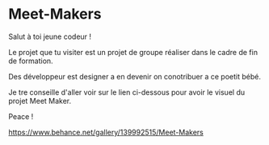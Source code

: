 # Meet-Makers

Salut à toi jeune codeur ! 

Le projet que tu visiter est un projet de groupe réaliser dans le cadre de fin de formation.

Des développeur est designer a en devenir on conotribuer a ce poetit bébé.

Je tre conseille d'aller voir sur le lien ci-dessous pour avoir le visuel du projet Meet Maker.


Peace !

https://www.behance.net/gallery/139992515/Meet-Makers
